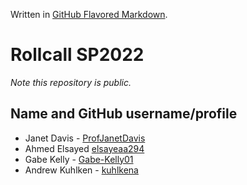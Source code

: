 Written in [GitHub Flavored Markdown](https://help.github.com/articles/github-flavored-markdown).

Rollcall SP2022
===============

_Note this repository is public._

Name and GitHub username/profile
--------------------------------
* Janet Davis - [ProfJanetDavis](https://github.com/ProfJanetDavis)
* Ahmed Elsayed [elsayeaa294](https://github.com/elsayeaa294)
* Gabe Kelly - [Gabe-Kelly01](https://github.com/Gabe-Kelly01)
* Andrew Kuhlken - [kuhlkena](https://github.com/kuhlkena)
